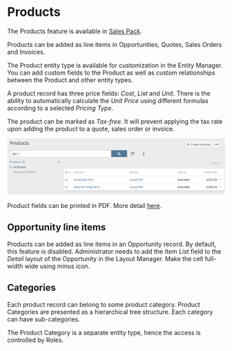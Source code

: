 # Products

The Products feature is available in [Sales Pack](https://www.espocrm.com/extensions/sales-pack/).

Products can be added as line items in Opportunities, Quotes, Sales Orders and Invoices.

The Product entity type is available for customization in the Entity Manager. You can add custom fields to the Product as well as custom relationships between the Product and other entity types.

A product record has three price fields: *Cost*, *List* and *Unit*. There is the ability to automatically calculate the *Unit Price* using different formulas according to a selected *Pricing Type*.

The product can be marked as *Tax-free*. It will prevent applying the tax rate upon adding the product to a quote, sales order or invoice.

![Products list view](https://raw.githubusercontent.com/espocrm/documentation/master/docs/_static/images/user-guide/products/products.png)

Product fields can be printed in PDF. More detail [here](quotes.md#templates).

## Opportunity line items

Products can be added as line items in an Opportunity record. By default, this feature is disabled. Administrator needs to add the *Item List* field to the *Detail* layout of the Opportunity in the Layout Manager. Make the cell full-width wide using minus icon.

## Categories

Each product record can belong to some product category. Product Categories are presented as a hierarchical tree structure. Each category can have sub-categories.

The Product Category is a separate entity type, hence the access is controlled by Roles.
